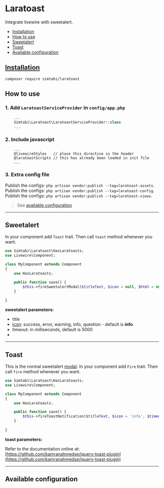 # Laratoast  <!-- omit in toc -->

Integrate livewire with sweetalert.

- [Installation](#installation)
- [How to use](#how-to-use)
- [Sweetalert](#sweetalert)
- [Toast](#toast)
- [Available configuration](#available-configuration)

## [Installation](https://packagist.org/packages/simtabi/laratoast)

`composer require simtabi/laratoast`

## How to use

### 1. Add `LaratoastServiceProvider` in `config/app.php` <!-- omit in toc -->

```php
    ...
    Simtabi\Laratoast\LaratoastServiceProvider::class
    ...
```

### 2. Include javascript <!-- omit in toc -->

```blade
    ...
    @livewireStyles   // place this directive in the header
    @laratoastScripts // this has already been loaded in init file
    ...
```

### 3. Extra config file <!-- omit in toc -->

Publish the configs: `php artisan vendor:publish --tag=laratoast-assets`.
Publish the configs: `php artisan vendor:publish --tag=laratoast-config`.
Publish the configs: `php artisan vendor:publish --tag=laratoast-views`.
> See [available configuration](#available-configuration)

---

## Sweetalert

In your component add `Toast` trait. Then call `toast` method whenever you want.

```php
use Simtabi\Laratoast\HasLaratoasts;
use Livewire\Component;

class MyComponent extends Component
{
    use HasLaratoasts;

    public function save() {
        $this->fireSweetalertModal($titleText, $icon = null, $html = null, $options = []);
    }
    
}
```

**sweetalert parameters:**

- title
- [icon](https://sweetalert2.github.io/#icons): success, error, warning, info, question - default is **info**
- timeout: in milliseconds, default is 5000
-
---

## Toast

This is the normal sweetalert [modal](https://sweetalert2.github.io/#examples). In your component add `Fire` trait. Then call `fire` method whenever you want.

```php
use Simtabi\Laratoast\HasLaratoasts;
use Livewire\Component;

class MyComponent extends Component
{
    use HasLaratoasts;

    public function save() {
        $this->fireToastNotification($titleText, $icon = 'info', $timeout = 5000, $options = []);
    }
  
}
```

**toast parameters:**

Refer to the documentation online at: [https://github.com/kamranahmedse/jquery-toast-plugin](https://github.com/kamranahmedse/jquery-toast-plugin) 

---

## Available configuration
